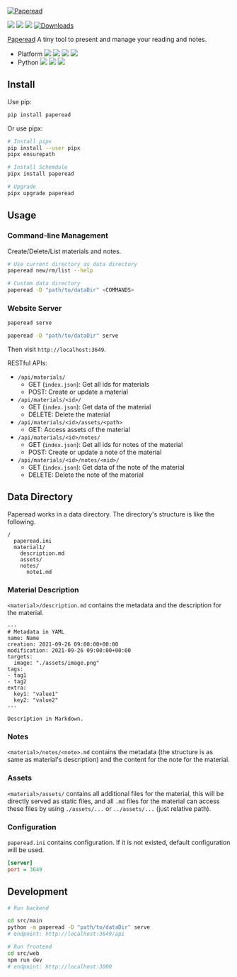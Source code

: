 [![Paperead](https://socialify.git.ci/StardustDL/paperead/image?description=1&font=Bitter&forks=1&issues=1&language=1&owner=1&pattern=Plus&pulls=1&stargazers=1&theme=Light)](https://github.com/StardustDL/paperead)

![](https://github.com/StardustDL/paperead/workflows/CI/badge.svg) ![](https://img.shields.io/github/license/StardustDL/paperead.svg) [![](https://img.shields.io/pypi/v/paperead.svg?logo=pypi)](https://pypi.org/project/paperead/) [![Downloads](https://pepy.tech/badge/paperead)](https://pepy.tech/project/paperead)

[Paperead](https://github.com/StardustDL/paperead) A tiny tool to present and manage your reading and notes.

- Platform ![](https://img.shields.io/badge/Linux-yes-success?logo=linux) ![](https://img.shields.io/badge/Windows-yes-success?logo=windows) ![](https://img.shields.io/badge/MacOS-yes-success?logo=apple) ![](https://img.shields.io/badge/BSD-yes-success?logo=freebsd)
- Python ![](https://img.shields.io/pypi/implementation/paperead.svg?logo=pypi) ![](https://img.shields.io/pypi/pyversions/paperead.svg?logo=pypi) ![](https://img.shields.io/pypi/wheel/paperead.svg?logo=pypi)

## Install

Use pip:

```sh
pip install paperead
```

Or use pipx:

```sh
# Install pipx
pip install --user pipx
pipx ensurepath

# Install Schemdule
pipx install paperead

# Upgrade
pipx upgrade paperead
```

## Usage

### Command-line Management

Create/Delete/List materials and notes.

```sh
# Use current directory as data directory
paperead new/rm/list --help

# Custom data directory
paperead -D "path/to/dataDir" <COMMANDS>
```

### Website Server

```sh
paperead serve

paperead -D "path/to/dataDir" serve
```

Then visit `http://localhost:3649`.

RESTful APIs:

- `/api/materials/`
  - GET (`index.json`): Get all ids for materials
  - POST: Create or update a material
- `/api/materials/<id>/`
  - GET (`index.json`): Get data of the material
  - DELETE: Delete the material
- `/api/materials/<id>/assets/<path>`
  - GET: Access assets of the material
- `/api/materials/<id>/notes/`
  - GET (`index.json`): Get all ids for notes of the material
  - POST: Create or update a note of the material
- `/api/materials/<id>/notes/<nid>/`
  - GET (`index.json`): Get data of the note of the material
  - DELETE: Delete the note of the material

## Data Directory

Paperead works in a data directory. The directory's structure is like the following.

```
/
  paperead.ini  
  material1/
    description.md
    assets/
    notes/
      note1.md
```

### Material Description

`<material>/description.md` contains the metadata and the description for the material.

```
---
# Metadata in YAML
name: Name
creation: 2021-09-26 09:00:00+00:00
modification: 2021-09-26 09:00:00+00:00
targets:
  image: "./assets/image.png"
tags:
- tag1
- tag2
extra:
  key1: "value1"
  key2: "value2"
---

Description in Markdown.
```

### Notes

`<material>/notes/<note>.md` contains the metadata (the structure is as same as material's description) and the content for the note for the material.

### Assets

`<material>/assets/` contains all additional files for the material, this will be directly served as static files,
and all `.md` files for the material can access these files by using `./assets/...` or `../assets/...` (just relative path).

### Configuration

`paperead.ini` contains configuration. If it is not existed, default configuration will be used.

```ini
[server]
port = 3649
```

## Development

```sh
# Run backend

cd src/main
python -m paperead -D "path/to/dataDir" serve
# endpoint: http://localhost:3649/api

# Run frontend
cd src/web
npm run dev
# endpoint: http://localhost:3000
```
